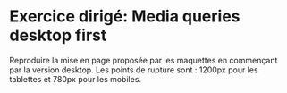 # Exercice dirigé: Media queries desktop first

Reproduire la mise en page proposée par les maquettes en commençant par la version desktop.
Les points de rupture sont : 1200px pour les tablettes et 780px pour les mobiles.
